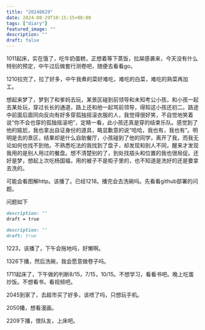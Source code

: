 ```yaml
---
title: "20240829"
date: 2024-08-29T10:15:15+08:00
tags: ["diary"]
featured_image: ""
description: ""
draft: false
---
```

1011起床，实在饿了，吃牛奶蛋糕，正想着等下蒸饭，拉屎感袭来，今天没有什么特别的预定，中午过后做套行测卷吧，随便去看看go。

1210拉完了，拉了好多，中午我煮的菜好难吃，难吃的白菜，难吃的熟菜再加工。

想起来梦了，梦到了和爹妈去玩，某景区碰到前领导和未知考公小孩，和小孩一起去某处玩，穿过长长的通道，路上还和他一起骂前领导，得知这小孩还初二。路途中前面后面同向反向有好多穿孤独摇滚衣服的人，我觉得很好笑，不自觉地笑着说“你不会也穿的孤独摇滚吧”，定睛一看，此小孩还真是穿的结束乐队。感觉到了他的尴尬，我也拿出自证身份的道具，略显歉意的说“哈哈，我也有，我也有”。明明是去的景区，结果却是什么自助餐厅，小孩碰到了他的同学，离开了我，而我无论如何也找不到他。不熟悉吃法的我找到了盘子，却发现和别人不同，醒来才发现我用的是别人用过的餐盘。想不清楚别的了，到处找插头和位置的我也很局促。还好是梦，想起上次吃杨国福，用的被子不是柜子里的，也不知道是洗好的还是要拿去洗的。

可能会看图解http。该播了。已经1218。播完会去洗碗吗。先看看github部署的问题。

问题如下
```修改前post.md
description: ""
draft = true
```
```修改后post.md
description: ""
draft: true
```

1223，该播了，下午会拖地吗，好懒啊。

1326下播，然后洗碗，我会愿意做卷子吗。

1711起床了，下午做的判断8/15，7/15，10/15。不想学习，看看书吧。晚上吃蛋炒饭。不想看书，看视频吧。

2045到家了，去超市买了好多，该喷了吗，只想玩手机。

2050播，想看漫画。

2209下播，恨队友，上床吧。